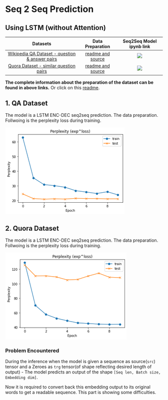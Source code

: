 # Seq 2 Seq Prediction
## Using LSTM (without Attention)

**Datasets**|**Data Preparation**|**Seq2Seq Model ipynb link**|
:-----:|:-----:|:-----:|
[Wikipedia QA Dataset - question & answer pairs](http://www.cs.cmu.edu/~ark/QA-data/)| [readme and source](https://github.com/namanphy/END2/tree/main/S7/Part%202%20-%20seq2seq/data) | [![](https://img.icons8.com/material-rounded/48/000000/github.png)](https://github.com/namanphy/END2/tree/main/S7/Part%202%20-%20seq2seq)
[Quora Dataset - similar question pairs](https://quoradata.quora.com/First-Quora-Dataset-Release-Question-Pairs)|  [readme and source](https://github.com/namanphy/END2/tree/main/S7/Part%202%20-%20seq2seq/data) | [![](https://img.icons8.com/material-rounded/48/000000/github.png)](https://github.com/namanphy/END2/tree/main/S7/Part%202%20-%20seq2seq)

**The complete information about the preparation of the dataset can be found in above links.** Or click on this [readme](https://github.com/namanphy/END2/tree/main/S7/Part%202%20-%20seq2seq/data).


## 1. QA Dataset

The model is a LSTM ENC-DEC seq2seq prediction. The data preparation. Follwoing is the perplexity loss during training.

![](https://github.com/namanphy/END2/blob/main/S7/Part%202%20-%20seq2seq/imgs/qa_plot.png)


## 2. Quora Dataset

The model is a LSTM ENC-DEC seq2seq prediction. The data preparation. Follwoing is the perplexity loss during training.

![](https://github.com/namanphy/END2/blob/main/S7/Part%202%20-%20seq2seq/imgs/quora_plot.png)

### Problem Encountered
During the inference when the model is given a sequence as source(`src`) tensor and a Zeroes as `trg` tensor(of shape reflecting desired length of output) - The model predicts an output of the shape `[Seq len, Batch size, Embedding dim]`.

Now it is required to convert back this embedding output to its original words to get a readable sequence. This part is showing some difficulties.
